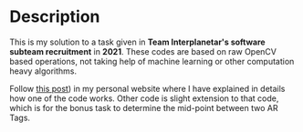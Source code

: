 # Description
This is my solution to a task given in **Team Interplanetar's software subteam recruitment** in **2021**. These codes are based on raw OpenCV based operations, not taking help of machine learning or other computation heavy algorithms. 

Follow [this post](https://sheriffmelamine.github.io/posts/a-simple-opencv/)) in my personal website where I have explained in details how one of the code works. Other code is slight extension to that code, which is for the bonus task to determine the mid-point between two AR Tags.
